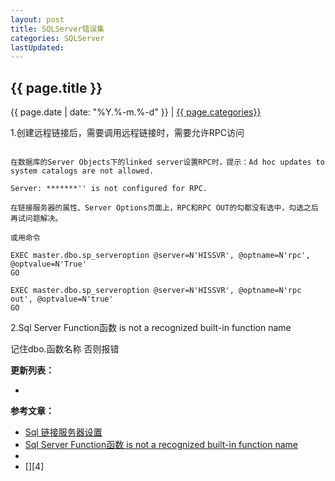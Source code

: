 ```yaml
---
layout: post
title: SQLServer错误集
categories: SQLServer
lastUpdated: 
---
```


## {{ page.title }}

{{ page.date | date: "%Y.%-m.%-d" }} | <a href="/archive#{{ page.categories }}">{{ page.categories}}</a>

1.创建远程链接后，需要调用远程链接时，需要允许RPC访问

```

在数据库的Server Objects下的linked server设置RPC时，提示：Ad hoc updates to system catalogs are not allowed.

Server: *******'' is not configured for RPC.

在链接服务器的属性、Server Options页面上，RPC和RPC OUT的勾都没有选中，勾选之后再试问题解决。 

或用命令

EXEC master.dbo.sp_serveroption @server=N'HISSVR', @optname=N'rpc', @optvalue=N'True'
GO

EXEC master.dbo.sp_serveroption @server=N'HISSVR', @optname=N'rpc out', @optvalue=N'true'
GO

```

2.Sql Server Function函数 is not a recognized built-in function name

记住dbo.函数名称 否则报错


**更新列表：**

*



**参考文章：**

* [Sql 链接服务器设置][1]
* [Sql Server Function函数 is not a recognized built-in function name][2]
* [][3]
* [][4]

[1]: https://blog.csdn.net/liyuchun00/article/details/8694900
[2]: https://blog.csdn.net/chenghaibing2008/article/details/11773521
[3]: 
[4]: 

